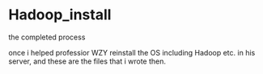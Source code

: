 # Hadoop_install
the completed process 

once i helped professior WZY reinstall the OS including Hadoop etc. in his server, and these are the files that i wrote then.
